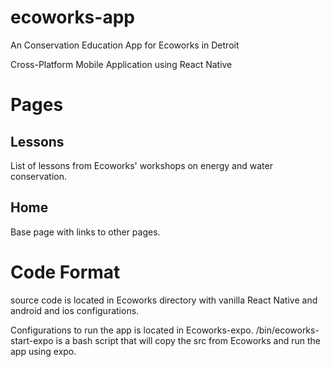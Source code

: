# ecoworks-app

An Conservation Education App for Ecoworks in Detroit

Cross-Platform Mobile Application using React Native

# Pages

## Lessons

List of lessons from Ecoworks' workshops on energy and water conservation.

## Home

Base page with links to other pages.

# Code Format

source code is located in Ecoworks directory with vanilla React Native and android and ios configurations.

Configurations to run the app is located in Ecoworks-expo. /bin/ecoworks-start-expo is a bash script that will copy the src from Ecoworks and run the app using expo.
